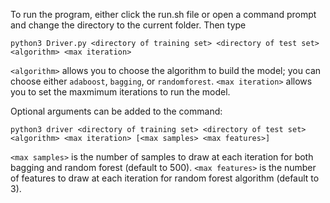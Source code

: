 To run the program, either click the run.sh file or open a command prompt and change the directory to the current folder. 
Then type  

`python3 Driver.py <directory of training set> <directory of test set> <algorithm> <max iteration>`  

`<algorithm>` allows you to 
choose the algorithm to build the model; you can choose either `adaboost`, `bagging`, or 
`randomforest`. `<max iteration>` allows you to set the maxmimum iterations to run the model.  

Optional arguments can be added to the command:  

`python3 driver <directory of training set> <directory of test set> <algorithm> <max iteration> [<max samples> <max features>]`  

`<max samples>` is the number of samples to draw at each iteration for both bagging and random forest (default to 500).
`<max features>` is the number of features to draw at each iteration for random forest algorithm (default to 3).  

